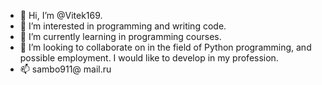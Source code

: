 - 👋 Hi, I’m @Vitek169.
- 👀 I’m interested in programming and writing code.
- 🌱 I’m currently learning in programming courses.
- 💞️ I’m looking to collaborate on in the field of Python programming, and possible employment. I would like to develop in my profession.
- 📫 sambo911@ mail.ru

<!---
Vitek169/Vitek169 is a ✨ special ✨ repository because its `README.md` (this file) appears on your GitHub profile.
You can click the Preview link to take a look at your changes.
--->
